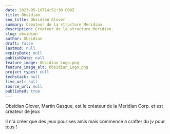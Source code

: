 ```yaml
---
date: 2023-05-10T14:52:30.000Z
title: Obsidian
seo_title: Obsidian Glover
summary: Créateur de la structure Meridian.
description: Créateur de la structure Meridian.
slug: obsidian
author: Obsidian
draft: false
lastmod: null
expiryDate: null
publishDate: null
feature_image: Obsidian_Logo.png
feature_image_alt: Obsidian_Logo.png
project types: null
techstack: null
live_url: null
source_url: null
published: true
---
```


Obsidian Glover, Martin Gasque, est le créateur de la Meridian Corp. et est créateur de jeux

Il n'a créer que des jeux pour ses amis mais commence a crafter du jv pour tous !
